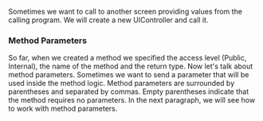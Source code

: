 ﻿Sometimes we want to call to another screen providing values from the calling program. We will create a new UIController and call it.

### Method Parameters
So far, when we created a method we specified the access level (Public, Internal), the name of the method and the return type. Now let's talk about method parameters. Sometimes we want to send a parameter that will be used inside the method logic.
Method parameters are surrounded by parentheses and separated by commas. Empty parentheses indicate that the method requires no parameters.
In the next paragraph, we will see how to work with method parameters.
